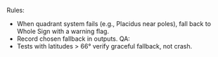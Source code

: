 <!-- >>> AUTO-GEN BEGIN: House Fallbacks v1.0 (instructions) -->
Rules:
- When quadrant system fails (e.g., Placidus near poles), fall back to Whole Sign with a warning flag.
- Record chosen fallback in outputs.
QA:
- Tests with latitudes > 66° verify graceful fallback, not crash.
<!-- >>> AUTO-GEN END: House Fallbacks v1.0 (instructions) -->
